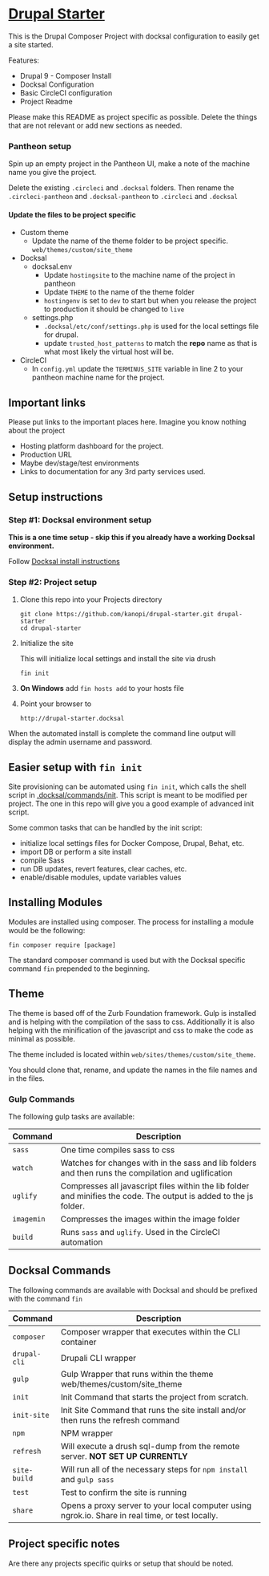 # [Drupal Starter](https://example.com/)
This is the Drupal Composer Project with docksal configuration to easily get a site started.

Features:

- Drupal 9 - Composer Install
- Docksal Configuration
- Basic CircleCI configuration
- Project Readme

Please make this README as project specific as possible. Delete the things that are not relevant or add new sections as needed.

### Pantheon setup

Spin up an empty project in the Pantheon UI, make a note of the machine name you give the project.

Delete the existing `.circleci` and `.docksal` folders. Then rename the `.circleci-pantheon` and `.docksal-pantheon` to `.circleci` and `.docksal`

#### Update the files to be project specific

* Custom theme
    * Update the name of the theme folder to be project specific. `web/themes/custom/site_theme`
* Docksal
    * docksal.env
        * Update `hostingsite` to the machine name of the project in pantheon
        * Update `THEME` to the name of the theme folder
        * `hostingenv` is set to `dev` to start but when you release the project to production it should be changed to `live`
    * settings.php
        * `.docksal/etc/conf/settings.php` is used for the local settings file for drupal.
        * update `trusted_host_patterns` to match the **repo** name as that is what most likely the virtual host will be.
* CircleCI
    * In `config.yml` update the `TERMINUS_SITE` variable in line 2 to your pantheon machine name for the project.


## Important links

Please put links to the important places here.  Imagine you know nothing about the project

* Hosting platform dashboard for the project.
* Production URL
* Maybe dev/stage/test environments
* Links to documentation for any 3rd party services used.


## Setup instructions

### Step #1: Docksal environment setup

**This is a one time setup - skip this if you already have a working Docksal environment.**

Follow [Docksal install instructions](https://docs.docksal.io/getting-started/setup/)

### Step #2: Project setup

1. Clone this repo into your Projects directory

    ```
    git clone https://github.com/kanopi/drupal-starter.git drupal-starter
    cd drupal-starter
    ```

2. Initialize the site

    This will initialize local settings and install the site via drush

    ```
    fin init
    ```

3. **On Windows** add `fin hosts add` to your hosts file

4. Point your browser to

    ```
    http://drupal-starter.docksal
    ```

When the automated install is complete the command line output will display the admin username and password.

## Easier setup with `fin init`

Site provisioning can be automated using `fin init`, which calls the shell script in [.docksal/commands/init](.docksal-old/commands/init).
This script is meant to be modified per project. The one in this repo will give you a good example of advanced init script.

Some common tasks that can be handled by the init script:

- initialize local settings files for Docker Compose, Drupal, Behat, etc.
- import DB or perform a site install
- compile Sass
- run DB updates, revert features, clear caches, etc.
- enable/disable modules, update variables values

## Installing Modules

Modules are installed using composer. The process for installing a module would be the following:

```
fin composer require [package]
```

The standard composer command is used but with the Docksal specific command `fin` prepended to the beginning.

## Theme

The theme is based off of the Zurb Foundation framework. Gulp is installed and is helping with the compilation of the
sass to css. Additionally it is also helping with the minification of the javascript and css to make the code as minimal
as possible.

The theme included is located within `web/sites/themes/custom/site_theme`.

You should clone that, rename, and update the names in the file names and in the files.

### Gulp Commands

The following gulp tasks are available:

Command | Description
--------|------------
`sass` | One time compiles sass to css
`watch` | Watches for changes with in the sass and lib folders and then runs the compilation and uglification
`uglify` | Compresses all javascript files within the lib folder and minifies the code. The output is added to the js folder.
`imagemin` | Compresses the images within the image folder
`build` | Runs `sass` and `uglify`.  Used in the CircleCI automation

## Docksal Commands

The following commands are available with Docksal and should be prefixed with the command `fin`

Command | Description
--------|------------
`composer` | Composer wrapper that executes within the CLI container
`drupal-cli` | Drupali CLI wrapper
`gulp` | Gulp Wrapper that runs within the theme web/themes/custom/site_theme
`init` | Init Command that starts the project from scratch.
`init-site` | Init Site Command that runs the site install and/or then runs the refresh command
`npm` | NPM wrapper
`refresh` | Will execute a drush sql-dump from the remote server. **NOT SET UP CURRENTLY**
`site-build` | Will run all of the necessary steps for `npm install` and `gulp sass`
`test` | Test to confirm the site is running
`share` | Opens a proxy server to your local computer using ngrok.io. Share in real time, or test locally.

## Project specific notes

Are there any projects specific quirks or setup that should be noted.
